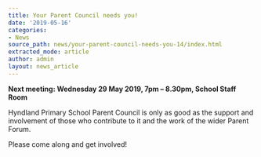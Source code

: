 ```yaml
---
title: Your Parent Council needs you!
date: '2019-05-16'
categories:
- News
source_path: news/your-parent-council-needs-you-14/index.html
extracted_mode: article
author: admin
layout: news_article
---
```

**Next meeting: Wednesday 29 May 2019, 7pm – 8.30pm, School Staff Room**

Hyndland Primary School Parent Council is only as good as the support and involvement of those who contribute to it and the work of the wider Parent Forum.

Please come along and get involved!
